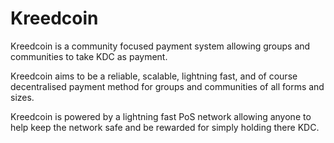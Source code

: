 # Kreedcoin

Kreedcoin is a community focused payment system allowing groups and communities to take KDC as payment.

Kreedcoin aims to be a reliable, scalable, lightning fast, and of course decentralised payment method for groups and communities of all forms and sizes.

Kreedcoin is powered by a lightning fast PoS network allowing anyone to help keep the network safe and be rewarded for simply holding there KDC.
